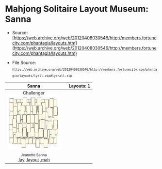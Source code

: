 # Mahjong Solitaire Layout Museum: Sanna
* Source: [https://web.archive.org/web/20120408030546/http://members.fortunecity.com/phantagia/layouts.htm](https://web.archive.org/web/20120408030546/http://members.fortunecity.com/phantagia/layouts.htm)

* File Source:  
<sub>```https://web.archive.org/web/20120408030546/http://members.fortunecity.com/phantagia/layouts/lyall.zip#lychall.zip```</sub>


|Sanna||Layouts: 1|
|:--:|:--:|:--:|
|Challenger<br><img src="./challenger.svg" height="180" width="175"><br> <sub>Jeanette Sanna</sub> <br>[.lay](./challenger.lay)  [.layout](./challenger.layout)  [.mah](./challenger.mah) |